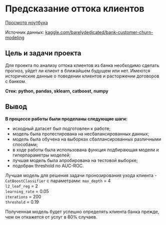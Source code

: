 # Предсказание оттока клиентов

[Просмотр ноутбука](https://nbviewer.org/github/ootho/data_science/blob/main/yp_bank_churn/bank_churn.ipynb)   

Источник данных: [kaggle.com/barelydedicated/bank-customer-churn-modeling](https://www.kaggle.com/barelydedicated/bank-customer-churn-modeling)

## Цель и задачи проекта

Для проекта по анализу оттока клиентов из банка необходимо сделать прогноз, уйдет ли клиент в ближайшем будущем или нет. Имеются исторические данные о поведении клиентов и расторжении договоров с банком.
  
**Стек: python, pandas, sklearn, catboost, numpy**
  
## Вывод

**В процессе работы были проделаны следующие шаги:**
  - исходный датасет был подготовлен к работе;
  - модель была протестирована на несбалансированных данных;
  - модель была обучена на выборках сбаллансированных различными способами;
  - в ходе работы была использована функция подбирающая модели и гиперпараметры моделей;
  - лучшая модель была апробирована на тестовой выборке;
  - подобран threshold по AUC-ROC.

Лучшая модель для решения задачи пронозирования ухода клиента - `CatBoostClassifier` с параметрами:
  `max_depth` = 4  
  `l2_leaf_reg` = 2  
  `learning_rate` = 0.05  
  `iterations` = 200  
  `threshold` = 0.19

Полученная модель будет успешно определять клиента банка прежде, чем он откажется от услуг в 80% случаев.
